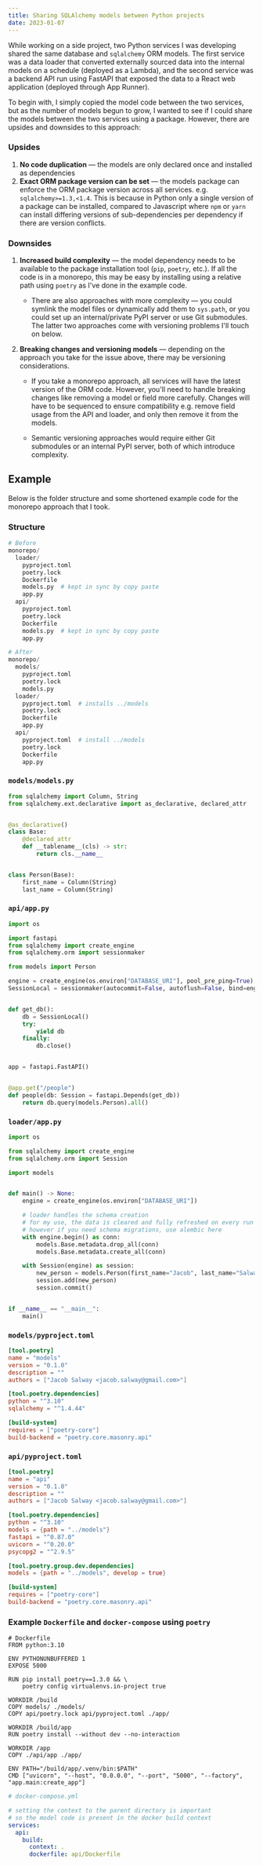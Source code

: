 ```yaml
---
title: Sharing SQLAlchemy models between Python projects
date: 2023-01-07
---
```


While working on a side project, two Python services I was developing shared the same database and `sqlalchemy` ORM models. The first service was a data loader that converted externally sourced data into the internal models on a schedule (deployed as a Lambda), and the second service was a backend API run using FastAPI that exposed the data to a React web application (deployed through App Runner).

To begin with, I simply copied the model code between the two services, but as the number of models begun to grow, I wanted to see if I could share the models between the two services using a package. However, there are upsides and downsides to this approach:

### Upsides

1. **No code duplication** &mdash; the models are only declared once and installed as dependencies
1. **Exact ORM package version can be set** &mdash; the models package can enforce the ORM package version across all services. e.g. `sqlalchemy>=1.3,<1.4`. This is because in Python only a single version of a package can be installed, compared to Javascript where `npm` or `yarn` can install differing versions of sub-dependencies per dependency if there are version conflicts.

### Downsides

1. **Increased build complexity** &mdash; the model dependency needs to be available to the package installation tool (`pip`, `poetry`, etc.).
   If all the code is in a monorepo, this may be easy by installing using a relative path using `poetry` as I've done in the example code.

   - There are also approaches with more complexity &mdash; you could symlink the model files or dynamically add them to `sys.path`, or you could
     set up an internal/private PyPI server or use Git submodules. The latter two approaches come with versioning problems I'll touch on below.

2. **Breaking changes and versioning models** &mdash; depending on the approach you take for the issue above, there may be versioning considerations.

   - If you take a monorepo approach, all services will have the latest version of the ORM code. However, you'll need to handle breaking changes like removing a model or field more carefully. Changes will have to be sequenced to ensure compatibility e.g. remove field usage from the API and loader, and only then remove it from the models.

   - Semantic versioning approaches would require either Git submodules or an internal PyPI server, both of which introduce complexity.

## Example

Below is the folder structure and some shortened example code for the monorepo approach that I took.

### Structure

```python
# Before
monorepo/
  loader/
    pyproject.toml
    poetry.lock
    Dockerfile
    models.py  # kept in sync by copy paste
    app.py
  api/
    pyproject.toml
    poetry.lock
    Dockerfile
    models.py  # kept in sync by copy paste
    app.py

# After
monorepo/
  models/
    pyproject.toml
    poetry.lock
    models.py
  loader/
    pyproject.toml  # installs ../models
    poetry.lock
    Dockerfile
    app.py
  api/
    pyproject.toml  # install ../models
    poetry.lock
    Dockerfile
    app.py
```

### `models/models.py`

```python
from sqlalchemy import Column, String
from sqlalchemy.ext.declarative import as_declarative, declared_attr


@as_declarative()
class Base:
    @declared_attr
    def __tablename__(cls) -> str:
        return cls.__name__


class Person(Base):
    first_name = Column(String)
    last_name = Column(String)
```

### `api/app.py`

```python
import os

import fastapi
from sqlalchemy import create_engine
from sqlalchemy.orm import sessionmaker

from models import Person

engine = create_engine(os.environ["DATABASE_URI"], pool_pre_ping=True)
SessionLocal = sessionmaker(autocommit=False, autoflush=False, bind=engine)


def get_db():
    db = SessionLocal()
    try:
        yield db
    finally:
        db.close()


app = fastapi.FastAPI()


@app.get("/people")
def people(db: Session = fastapi.Depends(get_db))
    return db.query(models.Person).all()
```

### `loader/app.py`

```python
import os

from sqlalchemy import create_engine
from sqlalchemy.orm import Session

import models


def main() -> None:
    engine = create_engine(os.environ["DATABASE_URI"])

    # loader handles the schema creation
    # for my use, the data is cleared and fully refreshed on every run
    # however if you need schema migrations, use alembic here
    with engine.begin() as conn:
        models.Base.metadata.drop_all(conn)
        models.Base.metadata.create_all(conn)

    with Session(engine) as session:
        new_person = models.Person(first_name="Jacob", last_name="Salway")
        session.add(new_person)
        session.commit()


if __name__ == "__main__":
    main()
```

### `models/pyproject.toml`

```toml
[tool.poetry]
name = "models"
version = "0.1.0"
description = ""
authors = ["Jacob Salway <jacob.salway@gmail.com>"]

[tool.poetry.dependencies]
python = "^3.10"
sqlalchemy = "^1.4.44"

[build-system]
requires = ["poetry-core"]
build-backend = "poetry.core.masonry.api"

```

### `api/pyproject.toml`

```toml
[tool.poetry]
name = "api"
version = "0.1.0"
description = ""
authors = ["Jacob Salway <jacob.salway@gmail.com>"]

[tool.poetry.dependencies]
python = "^3.10"
models = {path = "../models"}
fastapi = "^0.87.0"
uvicorn = "^0.20.0"
psycopg2 = "^2.9.5"

[tool.poetry.group.dev.dependencies]
models = {path = "../models", develop = true}

[build-system]
requires = ["poetry-core"]
build-backend = "poetry.core.masonry.api"
```

### Example `Dockerfile` and `docker-compose` using `poetry`

```docker
# Dockerfile
FROM python:3.10

ENV PYTHONUNBUFFERED 1
EXPOSE 5000

RUN pip install poetry==1.3.0 && \
    poetry config virtualenvs.in-project true

WORKDIR /build
COPY models/ ./models/
COPY api/poetry.lock api/pyproject.toml ./app/

WORKDIR /build/app
RUN poetry install --without dev --no-interaction

WORKDIR /app
COPY ./api/app ./app/

ENV PATH="/build/app/.venv/bin:$PATH"
CMD ["uvicorn", "--host", "0.0.0.0", "--port", "5000", "--factory", "app.main:create_app"]
```

```yaml
# docker-compose.yml

# setting the context to the parent directory is important
# so the model code is present in the docker build context
services:
  api:
    build:
      context: .
      dockerfile: api/Dockerfile
```
